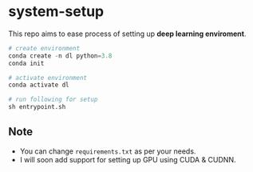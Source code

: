 # system-setup

This repo aims to ease process of setting up **deep learning enviroment**.

```python
# create environment
conda create -n dl python=3.8
conda init

# activate environment
conda activate dl

# run following for setup
sh entrypoint.sh
```

## Note

- You can change `requirements.txt` as per your needs.
- I will soon add support for setting up GPU using CUDA & CUDNN.
